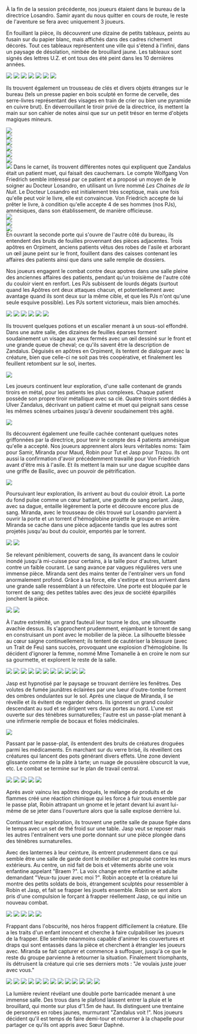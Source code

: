 



À la fin de la session précédente, nos joueurs étaient dans le bureau de la directrice Losandro. Samir ayant du nous quitter en cours de route, le reste de l'aventure se fera avec uniquement 3 joueurs.

En fouillant la pièce, ils découvrent une dizaine de petits tableaux, peints au fusain sur du papier blanc, mais affichés dans des cadres richement décorés. Tout ces tableaux représentent une ville qui s'étend à l'infini, dans un paysage de désolation, nimbée de brouillard jaune. Les tableaux sont signés des lettres U.Z. et ont tous des été peint dans les 10 dernières années. 

<img src="./WhatsAppImage2024-07-03at19.59.36.jpg" />

<img src="./WhatsAppImage2024-07-03at16.35.15.jpg" />

<img src="./WhatsAppImage2024-07-03at16.35.14_3.jpg" />

<img src="./WhatsAppImage2024-07-03at16.35.14_2.jpg" />

<img src="./WhatsAppImage2024-07-03at10.17.25.jpg" />

<img src="./WhatsAppImage2024-07-03at16.32.26.jpg" />

<img src="./WhatsAppImage2024-07-03at16.32.27.jpg" />

Ils trouvent également un trousseau de clés et divers objets étranges sur le bureau (tels un presse papier en bois sculpté en forme de cervelle, des serre-livres représentant des visages en train de crier ou bien une pyramide en cuivre brut). En déverrouillant le tiroir privé de la directrice, ils mettent la main sur son cahier de notes ainsi que sur un petit trésor en terme d'objets magiques mineurs.

<div class="img-gallery">
    <div><img src="./Untitled_4_1.png" /></div>
    <div><img src="./Untitled_3.png" /></div>
    <div><img src="./Untitled_6_1.png" /></div>
    <div><img src="./Untitled_2_1.png" /></div>
    <div><img src="./Untitled_10.png" /></div>
    <div><img src="./Untitled_2.png" /></div>
</div>


<div class="img-left">
    <img src="./ISoS-Handout1a.png" />
    Dans le carnet, ils trouvent différentes notes qui expliquent que Zandalus était un patient muet, qui faisait des cauchemars. Le compte Wolfgang Von Friedrich semble intéressé par ce patient et a proposé un moyen de le soigner au Docteur Losandro, en utilisant un livre nommé <i>Les Chaines de la Nuit</i>. Le Docteur Losandro est initialement très sceptique, mais une fois qu'elle peut voir le livre, elle est convaincue. Von Friedrich accepte de lui prêter le livre, à condition qu'elle accepte 4 de ses hommes (nos PJs), amnésiques, dans son établissement, de manière officieuse.
</div>

<div class="img-gallery">
    <div><img src="./ISoS-Handout1b.png" /></div>
    <div><img src="./ISoS-Handout1c.png" /></div>
    <div><img src="./ISoS-Handout1d.png" /></div>
</div>
En ouvrant la seconde porte qui s'ouvre de l'autre côté du bureau, ils entendent des bruits de fouilles provennant des pièces adjacentes. Trois apôtres en Orpiment, anciens patients vêtus des robes de l'asile et arborant un œil jaune peint sur le front, fouillent dans des caisses contenant les affaires des patients ainsi que dans une salle remplie de dossiers. 

Nos joueurs engagent le combat contre deux apotres dans une salle pleine des anciennes affaires des patients, pendant qu'un troisième de l'autre côté du couloir vient en renfort. Les PJs subissent de lourds dégats (surtout quand les Apôtres ont deux attaques chacun, et potentiellement avec avantage quand ils sont deux sur la même cible, et que les PJs n'ont qu'une seule esquive possible). Les PJs sortent victorieux, mais bien amochés.

<img src="./image-20240709111132424.png" />

<img src="./WhatsAppImage2024-07-03at16.32.27_1.jpg" />

<img src="./WhatsAppImage2024-07-03at16.32.27_2.jpg" />

<img src="./Untitled_26.png" />

<img src="./WhatsAppImage2024-07-03at16.35.14.jpg" />

<img src="./WhatsAppImage2024-07-03at19.59.38.jpg" />

Ils trouvent quelques potions et un escalier menant à un sous-sol effondré. Dans une autre salle, des dizaines de feuilles éparses forment soudainement un visage aux yeux fermés avec un œil dessiné sur le front et une grande queue de cheval; ce qu'ils savent être la description de Zandalus. Déguisés en apôtres en Orpiment, ils tentent de dialoguer avec la créature, bien que celle-ci ne soit pas très coopérative, et finalement les feuillent retombent sur le sol, inertes.

<img src="./Untitled_27.png" />

Les joueurs continuent leur exploration, d'une salle contenant de grands tiroirs en métal, pour les patients les plus complexes. Chaque patient possède son propre tiroir métallique avec sa clé. Quatre tiroirs sont dédiés à Ulver Zandalus, décrivant un patient calme et muet qui peignait sans cesse les mêmes scènes urbaines jusqu'à devenir soudainement très agité.

<img src="./Untitled_28.png" />

Ils découvrent également une feuille cachée contenant quelques notes griffonnées par la directrice, pour tenir le compte des 4 patients amnésique qu'elle a accepté. Nos joueurs apprennent alors leurs véritables noms: Taim pour Samir, Miranda pour Maud, Robin pour Tut et Jasp pour Trazou. Ils ont aussi la confirmation d'avoir précédemment travaillé pour Von Friedrich avant d'être mis à l'asile. Et ils mettent la main sur une dague scupltée dans une griffe de Basilic, avec un pouvoir de pétrification.

<img src="./download.png" />

Poursuivant leur exploration, ils arrivent au bout du couloir étroit. La porte du fond pulse comme un cœur battant, une goutte de sang perlant. Jasp, avec sa dague, entaille  légèrement la porte et découvre encore plus de sang. Miranda, avec le trousseau de clés trouvé sur Losandro parvient à ouvrir la porte et un torrent d'hémoglobine projette le groupe en arrière. Miranda se cache dans une pièce adjacente tandis que les autres sont projetés jusqu'au bout du couloir, emportés par le torrent.

<img src="./WhatsAppImage2024-07-03at16.35.13_2.jpg" />

<img src="./WhatsAppImage2024-07-03at16.35.13_4.jpg" />

Se relevant péniblement, couverts de sang, ils avancent dans le couloir inondé jusqu'à mi-cuisse pour certains, à la taille pour d'autres, luttant contre un faible courant. Le sang avance par vagues régulières vers une immense pièce. Miranda sent des mains tenter de l'entraîner vers un fond anormalement profond. Grâce à sa force, elle s'extirpe et tous arrivent dans une grande salle ressemblant à un réfectoire. Une porte est bloquée par le torrent de sang; des petites tables avec des jeux de société éparpillés jonchent la pièce.

<img src="./WhatsAppImage2024-07-03at16.32.27_3.jpg" />

<img src="./WhatsAppImage2024-07-03at16.32.28.jpg" />

À l'autre extrémité, un grand fauteuil leur tourne le dos, une silhouette avachie dessus. Ils s'approchent prudemment, enjambant le torrent de sang en construisant un pont avec le mobilier de la pièce. La silhouette blessée au cœur saigne continuellement; ils tentent de cautériser la blessure (avec un Trait de Feu) sans succès, provoquant une explosion d'hémoglobine. Ils décident d'ignorer la femme, nommé Mme Tomanelle à en croire le nom sur sa gourmette, et explorent le reste de la salle.

<img src="./WhatsAppImage2024-07-03at18.23.36.jpg" />

<img src="./WhatsAppImage2024-07-03at16.35.13_1.jpg" />

<img src="./WhatsAppImage2024-07-03at16.35.13.jpg" />

<img src="./WhatsAppImage2024-07-03at16.35.12_2.jpg" />

<img src="./WhatsAppImage2024-07-03at16.35.12.jpg" />

<img src="./WhatsAppImage2024-07-03at16.32.31.jpg" />

<img src="./WhatsAppImage2024-07-03at16.32.30.jpg" />

<img src="./WhatsAppImage2024-07-03at16.32.30_1.jpg" />

<img src="./WhatsAppImage2024-07-03at16.32.29.jpg" />

<img src="./WhatsAppImage2024-07-03at16.32.29_1.jpg" />

<img src="./Untitled_36.png" />

Jasp est hypnotisé par le paysage se trouvant derrière les fenêtres. Des volutes de fumée jaunâtres éclairées par une lueur d'outre-tombe forment des ombres ondulantes sur le sol. Après une claque de Miranda, il se réveille et ils évitent de regarder dehors. Ils ignorent un grand couloir descendant au sud et se dirigent vers deux portes au nord. L'une est ouverte sur des ténèbres surnaturelles; l'autre est un passe-plat menant à une infirmerie remplie de bocaux et fioles médicinales.

<img src="./Untitled_39.png" />

Passant par le passe-plat, ils entendent des bruits de créatures droguées parmi les médicaments. En marchant sur du verre brisé, ils réveillent ces créatures qui lancent des pots générant divers effets. Une zone devient glissante comme de la pâte à tarte; un nuage de poussière obscurcit la vue, etc. Le combat se termine sur le plan de travail central.

<img src="./WhatsAppImage2024-07-03at16.32.31_3.jpg" />

<img src="./WhatsAppImage2024-07-03at16.32.31_4.jpg" />

<img src="./WhatsAppImage2024-07-03at16.32.31_1.jpg" />

<img src="./WhatsAppImage2024-07-03at18.23.36_1.jpg" />

<img src="./WhatsAppImage2024-07-03at18.23.37.jpg" />

Après avoir vaincu les apôtres drogués, le mélange de produits et de flammes créé une réaction chimique qui les force à fuir tous ensemble par le passe plat, Robin attrapant un gnome et le jetant devant lui avant lui-même de se jeter dans l'ouverture alors que la salle explose derrière lui.

Continuant leur exploration, ils trouvent une petite salle de pause figée dans le temps avec un set de thé froid sur une table. Jasp veut se reposer mais les autres l'entraînent vers une porte donnant sur une pièce plongée dans des ténèbres surnaturelles.

Avec des lanternes à leur ceinture, ils entrent prudemment dans ce qui semble être une salle de garde dont le mobilier est propulsé contre les murs extérieurs. Au centre, un nid fait de bois et vêtements abrite une voix enfantine appelant "Braem ?". La voix change entre enfantine et adulte demandant "Veux-tu jouer avec moi ?". Robin accepte et la créature lui montre des petits soldats de bois, étrangement sculptés pour ressembler à Robin et Jasp, et fait se frapper les jouets ensemble. Robin se sent alors pris d'une compulsion le forçant à frapper réellement Jasp, ce qui initie un nouveau combat.

<img src="./download-1720516445408-1.png" />

<img src="./WhatsAppImage2024-07-03at16.35.12_1.jpg" />

<img src="./WhatsAppImage2024-07-03at16.32.31_5.jpg" />

<img src="./Untitled_37.png" />

<img src="./WhatsAppImage2024-07-03at16.35.04-1720515558537-26.jpg" />

Frappant dans l'obscurité, nos héros frappent difficilement la créature. Elle a les traits d'un enfant innocent et cherche à faire culpabiliser les joueurs de la frapper. Elle semble néanmoins capable d'animer les couvertures et draps qui sont entassés dans la pièce et cherchent à étrangler les joueurs avec. Miranda se fait capturer et commence à suffoquer, jusqu'à ce que le reste du groupe parvienne à retourner la situation. Finalement triomphants, ils détruisent la créature qui crie ses derniers mots : "Je voulais juste jouer avec vous."

<img src="./WhatsAppImage2024-07-03at16.35.09.jpg" />

<img src="./WhatsAppImage2024-07-03at16.35.09_1.jpg" />

<img src="./WhatsAppImage2024-07-03at16.35.10.jpg" />

<img src="./WhatsAppImage2024-07-03at16.35.10_1.jpg" />

<img src="./WhatsAppImage2024-07-03at16.35.10_2.jpg" />

<img src="./WhatsAppImage2024-07-03at16.35.10_3.jpg" />

<img src="./WhatsAppImage2024-07-03at16.35.11.jpg" />

<img src="./WhatsAppImage2024-07-03at16.35.11_1.jpg" />

<img src="./WhatsAppImage2024-07-03at16.35.11_2.jpg" />

<img src="./WhatsAppImage2024-07-03at16.35.11_3.jpg" />

<img src="./WhatsAppImage2024-07-03at16.35.11_4.jpg" />

<img src="./WhatsAppImage2024-07-03at19.59.38_1.jpg" />

<img src="./WhatsAppImage2024-07-03at19.59.39.jpg" />

La lumière revient révélant une double porte barricadée menant à une immense salle. Des trous dans le plafond laissent entrer la pluie et le brouillard, qui monte sur plus d'1.5m de haut. Ils distinguent une trentaine de personnes en robes jaunes, murmurant "Zandalus voit !". Nos joueurs décident qu'il est temps de faire demi-tour et retourner à la chapelle pour partager ce qu'ils ont appris avec Sœur Daphné.
